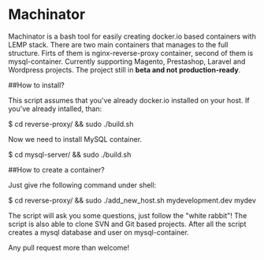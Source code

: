 Machinator
======

Machinator is a bash tool for easily creating docker.io based containers with LEMP stack. There are two main containers that manages to the full structure. Firts of them is nginx-reverse-proxy container, second of them is mysql-container.
Currently supporting Magento, Prestashop, Laravel and Wordpress projects. The project still in **beta and not production-ready**.

##How to install?

This script assumes that you've already docker.io installed on your host. If you've already intalled, than:

$ cd reverse-proxy/ && sudo ./build.sh

Now we need to install MySQL container.


$ cd mysql-server/ && sudo ./build.sh


##How to create a container?

Just give rhe following command under shell:

$ cd reverse-proxy/ && sudo ./add_new_host.sh mydevelopment.dev mydev

The script will ask you some questions, just follow the "white rabbit"!
The script is also able to clone SVN and Git based projects.
After all the script creates a mysql database and user on mysql-container.


Any pull request more than welcome!
